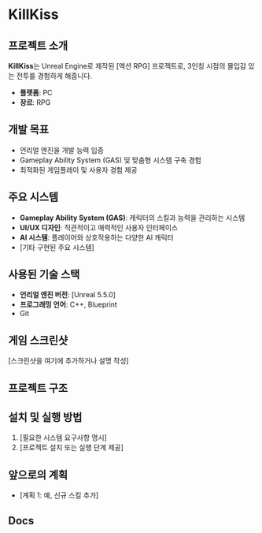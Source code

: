 # KillKiss

## 프로젝트 소개
**KillKiss**는 Unreal Engine로 제작된 [액션 RPG] 프로젝트로, 3인칭 시점의 몰입감 있는 전투를 경험하게 해줍니다.

- **플랫폼**: PC
- **장르**: RPG

## 개발 목표
- 언리얼 엔진을 개발 능력 입증
- Gameplay Ability System (GAS) 및 맞춤형 시스템 구축 경험
- 최적화된 게임플레이 및 사용자 경험 제공

## 주요 시스템
- **Gameplay Ability System (GAS)**: 캐릭터의 스킬과 능력을 관리하는 시스템
- **UI/UX 디자인**: 직관적이고 매력적인 사용자 인터페이스
- **AI 시스템**: 플레이어와 상호작용하는 다양한 AI 캐릭터
- [기타 구현된 주요 시스템]

## 사용된 기술 스택
- **언리얼 엔진 버전**: [Unreal 5.5.0]
- **프로그래밍 언어**: C++, Blueprint
- Git

## 게임 스크린샷
[스크린샷을 여기에 추가하거나 설명 작성]

## 프로젝트 구조

## 설치 및 실행 방법
1. [필요한 시스템 요구사항 명시]
2. [프로젝트 설치 또는 실행 단계 제공]

## 앞으로의 계획
- [계획 1: 예, 신규 스킬 추가]

## Docs

